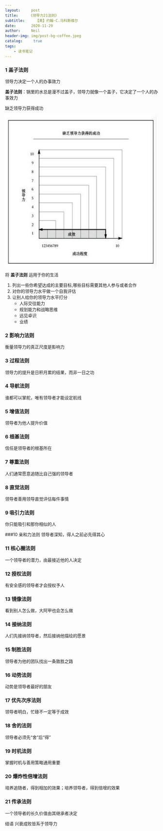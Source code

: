 ```yaml
---
layout:     post
title:     《领导力21法则》
subtitle:	  【美】约翰·C.马科斯维尔
date:       2020-11-29
author:     Neil
header-img: img/post-bg-coffee.jpeg
catalog: 	 true
tags:
    - 读书笔记
---
```


### 1 盖子法则
领导力决定一个人的办事效力

**盖子法则**：锅里的水总是漫不过盖子，领导力就像一个盖子，它决定了一个人的办事效力

缺乏领导力获得成功

<img src="../img/local/缺乏领导力获得的成功.jpg" width="500" height="500" align="middle" />

将  **盖子法则**  运用于你的生活

1. 列出一些你希望达成的主要目标,哪些目标需要其他人参与或者合作<br />
2. 对你的领导力水平做一个自我评估<br />
3. 让别人给你的领导力水平打分
	- 人际交往能力
	- 规划能力和战略思维
	- 远见卓识
	- 业绩

### 2 影响力法则
衡量领导力的真正尺度是影响力

### 3 过程法则
领导力的提升是日积月累的结果，而非一日之功

### 4 导航法则
谁都可以掌舵，唯有领导者才能设定航线

### 5 增值法则
领导者为他人提升价值

### 6 根基法则
信任是领导者的根基所在

### 7 尊重法则
人们通常愿意追随比自己强的领导者

### 8 直觉法则
领导者善用领导直觉评估每件事情

### 9 吸引力法则
你只能吸引和那你相似的人

###10 亲和力法则
领导者深知，得人之前必先得其心

### 11 核心圈法则
一个领导者的潜力，由最接近他的人决定

### 12 授权法则
有安全感的领导者才会授权予人

### 13 镜像法则
看到别人怎么做，大阿甲也会怎么做

### 14 接纳法则
人们先接纳领导者，然后接纳他描绘的愿景

### 15 制胜法则
领导者为他的团队找出一条致胜之路

### 16 动势法则
动势是领导者最好的朋友

### 17 优先次序法则
领导者明白，忙碌不一定等于成效

### 18 舍的法则
领导者必须先“舍”后“得”

### 19 时机法则
掌握时机与善用策略通用重要

### 20 爆炸性倍增法则
培养追随者，得到相加的效果；培养领导者，得到倍增的效果

### 21 传承法则
一个领导者的长久价值由其继承者决定

结语 兴衰成败皆系于领导力



